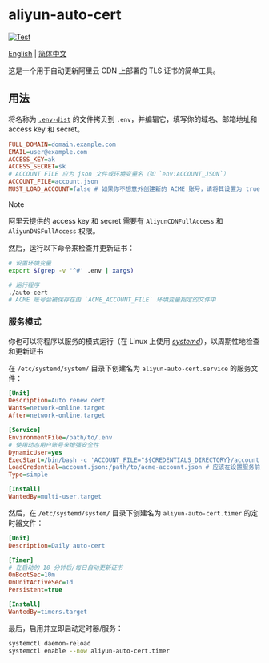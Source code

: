 # aliyun-auto-cert

[![Test](https://github.com/yin1999/aliyun-auto-cert/actions/workflows/test.yml/badge.svg)](https://github.com/yin1999/aliyun-auto-cert/actions/workflows/test.yml)

[English](README.md) | [简体中文](README_zh-CN.md)

这是一个用于自动更新阿里云 CDN 上部署的 TLS 证书的简单工具。

## 用法

将名称为 [`.env-dist`](.env-dist) 的文件拷贝到 `.env`，并编辑它，填写你的域名、邮箱地址和 access key 和 secret。

```ini
FULL_DOMAIN=domain.example.com
EMAIL=user@example.com
ACCESS_KEY=ak
ACCESS_SECRET=sk
# ACCOUNT FILE 应为 json 文件或环境变量名（如 `env:ACCOUNT_JSON`）
ACCOUNT_FILE=account.json
MUST_LOAD_ACCOUNT=false # 如果你不想意外创建新的 ACME 账号，请将其设置为 true
```

> [!NOTE]
> 阿里云提供的 access key 和 secret 需要有 `AliyunCDNFullAccess` 和 `AliyunDNSFullAccess` 权限。

然后，运行以下命令来检查并更新证书：

```bash
# 设置环境变量
export $(grep -v '^#' .env | xargs)

# 运行程序
./auto-cert
# ACME 账号会被保存在由 `ACME_ACCOUNT_FILE` 环境变量指定的文件中
```

### 服务模式

你也可以将程序以服务的模式运行（在 Linux 上使用 [_systemd_](https://systemd.io/)），以周期性地检查和更新证书

在 `/etc/systemd/system/` 目录下创建名为 `aliyun-auto-cert.service` 的服务文件：

```ini
[Unit]
Description=Auto renew cert
Wants=network-online.target
After=network-online.target

[Service]
EnvironmentFile=/path/to/.env
# 使用动态用户账号来增强安全性
DynamicUser=yes
ExecStart=/bin/bash -c 'ACCOUNT_FILE="${CREDENTIALS_DIRECTORY}/account.json" /path/to/auto-cert'
LoadCredential=account.json:/path/to/acme-account.json # 应该在设置服务前运行程序来自动生成 acme 账号文件
Type=simple

[Install]
WantedBy=multi-user.target
```

然后，在 `/etc/systemd/system/` 目录下创建名为 `aliyun-auto-cert.timer` 的定时器文件：

```ini
[Unit]
Description=Daily auto-cert

[Timer]
# 在启动的 10 分钟后/每日自动更新证书
OnBootSec=10m
OnUnitActiveSec=1d
Persistent=true

[Install]
WantedBy=timers.target
```

最后，启用并立即启动定时器/服务：

```bash
systemctl daemon-reload
systemctl enable --now aliyun-auto-cert.timer
```
